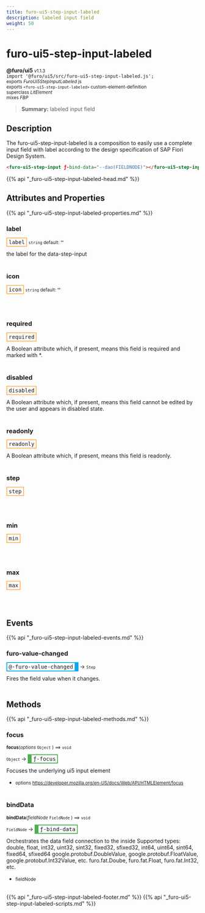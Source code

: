 ```yaml
---
title: furo-ui5-step-input-labeled
description: labeled input field
weight: 50
---
```


# furo-ui5-step-input-labeled
**@furo/ui5** <small>v1.1.3</small>
<br>`import '@furo/ui5/src/furo-ui5-step-input-labeled.js';`<small>
<br>exports *FuroUi5StepInputLabeled* js
<br>exports `<furo-ui5-step-input-labeled>` custom-element-definition
<br>superclass *LitElement*
<br> mixes *FBP*</small>

> **Summary:** labeled input field

## Description

The furo-ui5-step-input-labeled is a composition to easily use a complete input field with label according
to the design specification of SAP Fiori Design System.

```html
<furo-ui5-step-input ƒ-bind-data="--dao(FIELDNODE)"></furo-ui5-step-input>
```

{{% api "_furo-ui5-step-input-labeled-head.md" %}}

## Attributes and Properties
{{% api "_furo-ui5-step-input-labeled-properties.md" %}}






### **label**

<span  style="border-width:2px; border-style: solid;border-color:  rgb(255, 182, 91);font-family:monospace; padding:2px 4px;">label</span>
<small>`string` default: **&#39;&#39;**</small>

the label for the data-step-input
<br><br>

### **icon**

<span  style="border-width:2px; border-style: solid;border-color:  rgb(255, 182, 91);font-family:monospace; padding:2px 4px;">icon</span>
<small>`string` default: **&#39;&#39;**</small>


<br><br>

### **required**

<span  style="border-width:2px; border-style: solid;border-color:  rgb(255, 182, 91);font-family:monospace; padding:2px 4px;">required</span>
</small>

A Boolean attribute which, if present, means this field is required and marked with *.
<br><br>

### **disabled**

<span  style="border-width:2px; border-style: solid;border-color:  rgb(255, 182, 91);font-family:monospace; padding:2px 4px;">disabled</span>
</small>

A Boolean attribute which, if present, means this field cannot be edited by the user and
appears in disabled state.
<br><br>

### **readonly**

<span  style="border-width:2px; border-style: solid;border-color:  rgb(255, 182, 91);font-family:monospace; padding:2px 4px;">readonly</span>
</small>

A Boolean attribute which, if present, means this field is readonly.
<br><br>

### **step**

<span  style="border-width:2px; border-style: solid;border-color:  rgb(255, 182, 91);font-family:monospace; padding:2px 4px;">step</span>
</small>


<br><br>

### **min**

<span  style="border-width:2px; border-style: solid;border-color:  rgb(255, 182, 91);font-family:monospace; padding:2px 4px;">min</span>
</small>


<br><br>

### **max**

<span  style="border-width:2px; border-style: solid;border-color:  rgb(255, 182, 91);font-family:monospace; padding:2px 4px;">max</span>
</small>


<br><br>
## Events
{{% api "_furo-ui5-step-input-labeled-events.md" %}}

### **furo-value-changed**
<span  style="border-width:2px 10px 2px 2px; border-style: solid;border-color:  rgb(2, 168, 244);font-family:monospace; padding:2px 4px;">@-furo-value-changed</span>
→ <small>`Step`</small>

Fires the field value when it changes.
<br><br>

## Methods
{{% api "_furo-ui5-step-input-labeled-methods.md" %}}


### **focus**
<small>**focus**(*options* `Object` ) ⟹ `void`</small>

<small>`Object` </small> →
<span  style="border-width:2px 2px 2px 10px; border-style: solid;border-color:  rgb(76, 175, 80);font-family:monospace; padding:2px 4px;">ƒ-focus</span>

Focuses the underlying ui5 input element

- <small>options https://developer.mozilla.org/en-US/docs/Web/API/HTMLElement/focus</small>
<br><br>


### **bindData**
<small>**bindData**(*fieldNode* `FieldNode` ) ⟹ `void`</small>

<small>`FieldNode` </small> →
<span  style="border-width:2px 2px 2px 10px; border-style: solid;border-color:  rgb(76, 175, 80);font-family:monospace; padding:2px 4px;">ƒ-bind-data</span>

Orchestrates the data field connection to the inside
Supported types:
double, float, int32, uint32, sint32, fixed32, sfixed32, int64, uint64, sint64, fixed64, sfixed64
google.protobuf.DoubleValue, google.protobuf.FloatValue, google.protobuf.Int32Value, etc.
furo.fat.Doube, furo.fat.Float, furo.fat.Int32, etc.

- <small>fieldNode </small>
<br><br>












{{% api "_furo-ui5-step-input-labeled-footer.md" %}}
{{% api "_furo-ui5-step-input-labeled-scripts.md" %}}

